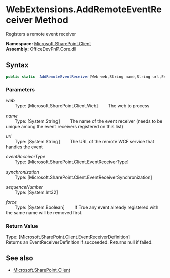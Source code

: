 # WebExtensions.AddRemoteEventReceiver Method  
Registers a remote event receiver  

**Namespace:** [Microsoft.SharePoint.Client](Microsoft.SharePoint.Client.md)  
**Assembly:** OfficeDevPnP.Core.dll  
## Syntax
```C#
public static  AddRemoteEventReceiver(Web web,String name,String url,EventReceiverType eventReceiverType,EventReceiverSynchronization synchronization,Int32 sequenceNumber,Boolean force)
```
### Parameters
*web*  
&emsp;&emsp;Type: [Microsoft.SharePoint.Client.Web] 
&emsp;&emsp;The web to process  
  
*name*  
&emsp;&emsp;Type: [System.String] 
&emsp;&emsp;The name of the event receiver (needs to be unique among the event receivers registered on this list)  
  
*url*  
&emsp;&emsp;Type: [System.String] 
&emsp;&emsp;The URL of the remote WCF service that handles the event  
  
*eventReceiverType*  
&emsp;&emsp;Type: [Microsoft.SharePoint.Client.EventReceiverType] 
&emsp;&emsp;  
  
*synchronization*  
&emsp;&emsp;Type: [Microsoft.SharePoint.Client.EventReceiverSynchronization] 
&emsp;&emsp;  
  
*sequenceNumber*  
&emsp;&emsp;Type: [System.Int32] 
&emsp;&emsp;  
  
*force*  
&emsp;&emsp;Type: [System.Boolean] 
&emsp;&emsp;If True any event already registered with the same name will be removed first.  
  
### Return Value
Type: [Microsoft.SharePoint.Client.EventReceiverDefinition]  
Returns an EventReceiverDefinition if succeeded. Returns null if failed.

## See also
- [Microsoft.SharePoint.Client](Microsoft.SharePoint.Client.md)
